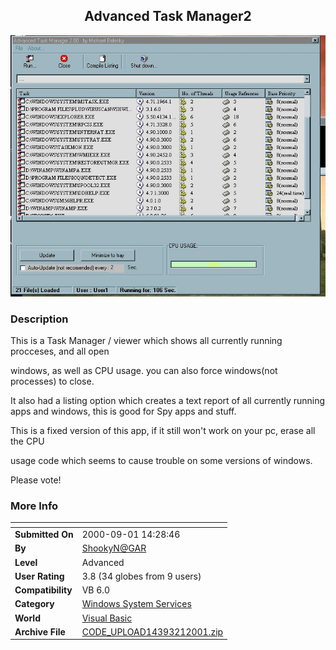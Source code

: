 ﻿<div align="center">

## Advanced Task Manager2

<img src="PIC200121638582491.jpg">
</div>

### Description

This is a Task Manager / viewer which shows all currently running procceses, and all open

windows, as well as CPU usage. you can also force windows(not processes) to close.

It also had a listing option which creates a text report of all currently running apps and windows, this is good for Spy apps and stuff.

This is a fixed version of this app, if it still won't work on your pc, erase all the CPU

usage code which seems to cause trouble on some versions of windows.

Please vote!
 
### More Info
 


<span>             |<span>
---                |---
**Submitted On**   |2000-09-01 14:28:46
**By**             |[ShookyN@GAR](https://github.com/Planet-Source-Code/PSCIndex/blob/master/ByAuthor/shookyn-gar.md)
**Level**          |Advanced
**User Rating**    |3.8 (34 globes from 9 users)
**Compatibility**  |VB 6\.0
**Category**       |[Windows System Services](https://github.com/Planet-Source-Code/PSCIndex/blob/master/ByCategory/windows-system-services__1-35.md)
**World**          |[Visual Basic](https://github.com/Planet-Source-Code/PSCIndex/blob/master/ByWorld/visual-basic.md)
**Archive File**   |[CODE\_UPLOAD14393212001\.zip](https://github.com/Planet-Source-Code/shookyn-gar-advanced-task-manager2__1-14899/archive/master.zip)








